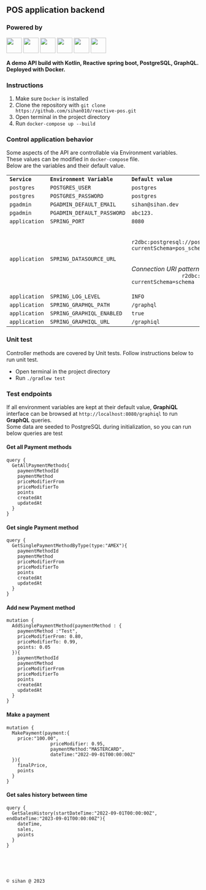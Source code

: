 ## POS application backend
### Powered by
<img src="https://upload.wikimedia.org/wikipedia/commons/7/74/Kotlin_Icon.png" height="40px"/> 
<img src="https://logodix.com/logo/1614292.png" height="40px"/>
<img src="https://avatars.githubusercontent.com/u/4201559?s=280&v=4" height="40px"/>
<img src="https://wiki.postgresql.org/images/9/9a/PostgreSQL_logo.3colors.540x557.png" height="40px"/>
<img src="https://upload.wikimedia.org/wikipedia/commons/thumb/1/17/GraphQL_Logo.svg/1024px-GraphQL_Logo.svg.png" height="40px"/>
<img src="https://upload.wikimedia.org/wikipedia/commons/7/79/Docker_%28container_engine%29_logo.png" height="40px"/>

<b>A demo API build with Kotlin, Reactive spring boot, PostgreSQL, GraphQL. Deployed with Docker.</b>

### Instructions

1. Make sure ```Docker``` is installed </br>
2. Clone the repository with ```git clone https://github.com/sihan010/reactive-pos.git``` </br>
3. Open terminal in the project directory </br>
4. Run ```docker-compose up --build```

### Control application behavior

Some aspects of the API are controllable via Environment variables.</br>
These values can be modified in ```docker-compose``` file.</br>
Below are the variables and their default value.

<table>
    <tr>
        <td><code><b>Service</b></code></td>
        <td><code><b>Environment Variable</b></code></td>
        <td><code><b>Default value</b></code></td>
    </tr>
    <tr>
        <td><code>postgres</code></td>
        <td><code>POSTGRES_USER</code></td>
        <td><code>postgres</code></td>
    </tr>
    <tr>
        <td><code>postgres</code></td>
        <td><code>POSTGRES_PASSWORD</code></td>
        <td><code>postgres</code></td>
    </tr>
    <tr>
        <td><code>pgadmin</code></td>
        <td><code>PGADMIN_DEFAULT_EMAIL</code></td>
        <td><code>sihan@sihan.dev</code></td>
    </tr>
    <tr>
        <td><code>pgadmin</code></td>
        <td><code>PGADMIN_DEFAULT_PASSWORD</code></td>
        <td><code>abc123.</code></td>
    </tr>
    <tr>
        <td><code>application</code></td>
        <td><code>SPRING_PORT</code></td>
        <td><code>8080</code></td>
    </tr>
    <tr>
        <td><code>application</code></td>
        <td><code>SPRING_DATASOURCE_URL</code></td>
        <td>
            <code>
                r2dbc:postgresql://postgres:postgres@postgres:5432/postgres?currentSchema=pos_schema
            </code>
            <br/>
            <br/>
            <i>Connection URI pattern</i>: 
            <code>
                r2dbc:driver://user:pass@host:port/db_name?currentSchema=schema
            </code> 
        </td>
    </tr>
    <tr>
        <td><code>application</code></td>
        <td><code>SPRING_LOG_LEVEL</code></td>
        <td><code>INFO</code></td>
    </tr>
    <tr>
        <td><code>application</code></td>
        <td><code>SPRING_GRAPHQL_PATH</code></td>
        <td><code>/graphql</code></td>
    </tr>
    <tr>
        <td><code>application</code></td>
        <td><code>SPRING_GRAPHIQL_ENABLED</code></td>
        <td><code>true</code></td>
    </tr>
    <tr>
        <td><code>application</code></td>
        <td><code>SPRING_GRAPHIQL_URL</code></td>
        <td><code>/graphiql</code></td>
    </tr>

</table>

### Unit test

Controller methods are covered by Unit tests.
Follow instructions below to run unit test.

- Open terminal in the project directory
- Run <code>./gradlew test</code>

### Test endpoints

If all environment variables are kept at their default value, <b>GraphiQL</b> interface can be browsed
at ```http://localhost:8080/graphiql``` to run <b>GraphQL</b> queries.</br>
Some data are seeded to PostgreSQL during initialization, so you can run below queries are test

#### Get all Payment methods

    query {
      GetAllPaymentMethods{
        paymentMethodId
        paymentMethod
        priceModifierFrom
        priceModifierTo
        points
        createdAt
        updatedAt
      }
    }

#### Get single Payment method

    query {
      GetSinglePaymentMethodByType(type:"AMEX"){
        paymentMethodId
        paymentMethod
        priceModifierFrom
        priceModifierTo
        points
        createdAt
        updatedAt
      }
    }

#### Add new Payment method

    mutation {
      AddSinglePaymentMethod(paymentMethod : {
        paymentMethod :"Test",
        priceModifierFrom: 0.80,
        priceModifierTo: 0.99,
        points: 0.05
      }){
        paymentMethodId
        paymentMethod
        priceModifierFrom
        priceModifierTo
        points
        createdAt
        updatedAt
      }
    }

#### Make a payment

    mutation {
      MakePayment(payment:{
    	price:"100.00",
                    priceModifier: 0.95,
                    paymentMethod:"MASTERCARD",
                    dateTime:"2022-09-01T00:00:00Z"
      }){
        finalPrice,
        points
      }
    }

#### Get sales history between time

    query {
      GetSalesHistory(startDateTime:"2022-09-01T00:00:00Z", endDateTime:"2023-09-01T00:00:00Z"){
        dateTime,
        sales,
        points
      }
    }

<br/>
<br/>
<br/>

```© sihan @ 2023```

